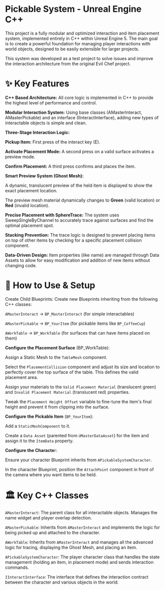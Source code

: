# Pickable System - Unreal Engine C++
This project is a fully modular and optimized interaction and item placement system, implemented entirely in C++ within Unreal Engine 5. The main goal is to create a powerful foundation for managing player interactions with world objects, designed to be easily extensible for larger projects.

This system was developed as a test project to solve issues and improve the interaction architecture from the original Evil Chef project.

# ✨ Key Features
**C++ Based Architecture:** All core logic is implemented in C++ to provide the highest level of performance and control.

**Modular Interaction System:** Using base classes (AMasterInteract, AMasterPickable) and an interface (IInteractInterface), adding new types of interactable objects is simple and clean.

**Three-Stage Interaction Logic:**

**Pickup Item:** First press of the interact key (E).

**Activate Placement Mode:** A second press on a valid surface activates a preview mode.

**Confirm Placement:** A third press confirms and places the item.

**Smart Preview System (Ghost Mesh):**

A dynamic, translucent preview of the held item is displayed to show the exact placement location.

The preview mesh material dynamically changes to **Green** (valid location) or **Red** (invalid location).

**Precise Placement with SphereTrace:** The system uses SweepSingleByChannel to accurately trace against surfaces and find the optimal placement spot.

**Stacking Prevention:** The trace logic is designed to prevent placing items on top of other items by checking for a specific placement collision component.

**Data-Driven Design:** Item properties (like name) are managed through Data Assets to allow for easy modification and addition of new items without changing code.

# 🚀 How to Use & Setup
Create Child Blueprints: Create new Blueprints inheriting from the following C++ classes:

`AMasterInteract` -> `BP_MasterInteract` (for simple interactables)

`AMasterPickable` -> `BP_YourItem` (for pickable items like `BP_CoffeeCup`)

`AWorkTable` -> `BP_WorkTable` (for surfaces that can have items placed on them)

**Configure the Placement Surface** (BP_WorkTable):

Assign a Static Mesh to the `TableMesh` component.

Select the `PlacementCollision` component and adjust its size and location to perfectly cover the top surface of the table. This defines the valid placement area.

Assign your materials to the `Valid Placement Material` (translucent green) and `Invalid Placement Material` (translucent red) properties.

Tweak the `Placement Height Offset` variable to fine-tune the item's final height and prevent it from clipping into the surface.

**Configure the Pickable Item** (`BP_YourItem`):

Add a `StaticMeshComponent` to it.

Create a `Data Asset` (parented from `UMasterDataAsset`) for the item and assign it to the `ItemData` property.

**Configure the Characte**r:

Ensure your character Blueprint inherits from `APickableSystemCharacter`.

In the character Blueprint, position the `AttachPoint` component in front of the camera where you want items to be held.

# 🏛️ Key C++ Classes
`AMasterInteract`: The parent class for all interactable objects. Manages the name widget and player overlap detection.

`AMasterPickable`: Inherits from `AMasterInteract` and implements the logic for being picked up and attached to the character.

`AWorkTable`: Inherits from `AMasterInteract` and manages all the advanced logic for tracing, displaying the Ghost Mesh, and placing an item.

`APickableSystemCharacter`: The player character class that handles the state management (holding an item, in placement mode) and sends interaction commands.

`IInteractInterface`: The interface that defines the interaction contract between the character and various objects in the world.
